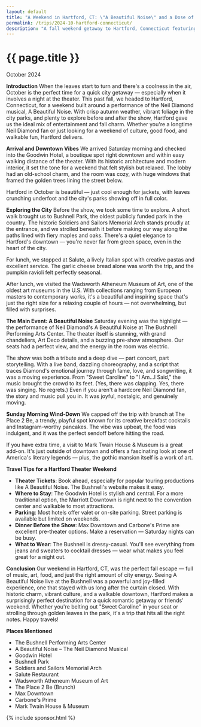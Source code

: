 ```yaml
---
layout: default
title: "A Weekend in Hartford, CT: \"A Beautiful Noise\" and a Dose of Fall Culture"
permalink: /trips/2024-10-hartford-connecticut/
description: "A fall weekend getaway to Hartford, Connecticut featuring the Neil Diamond musical A Beautiful Noise, cultural attractions, and the vibrant autumn charm of Connecticut's capital"
---
```

<h1>{{ page.title }}</h1>
<p class="subtitle">October 2024</p>

**Introduction**
When the leaves start to turn and there's a coolness in the air, October is the perfect time for a quick city getaway — especially when it involves a night at the theater. This past fall, we headed to Hartford, Connecticut, for a weekend built around a performance of the Neil Diamond musical, A Beautiful Noise. With crisp autumn weather, vibrant foliage in the city parks, and plenty to explore before and after the show, Hartford gave us the ideal mix of entertainment and fall charm. Whether you're a longtime Neil Diamond fan or just looking for a weekend of culture, good food, and walkable fun, Hartford delivers.

**Arrival and Downtown Vibes**
We arrived Saturday morning and checked into the Goodwin Hotel, a boutique spot right downtown and within easy walking distance of the theater. With its historic architecture and modern interior, it set the tone for a weekend that felt stylish but relaxed. The lobby had an old-school charm, and the room was cozy, with huge windows that framed the golden trees lining the street below.

Hartford in October is beautiful — just cool enough for jackets, with leaves crunching underfoot and the city's parks showing off in full color.

**Exploring the City**
Before the show, we took some time to explore. A short walk brought us to Bushnell Park, the oldest publicly funded park in the country. The historic Soldiers and Sailors Memorial Arch stands proudly at the entrance, and we strolled beneath it before making our way along the paths lined with fiery maples and oaks. There's a quiet elegance to Hartford's downtown — you're never far from green space, even in the heart of the city.

For lunch, we stopped at Salute, a lively Italian spot with creative pastas and excellent service. The garlic cheese bread alone was worth the trip, and the pumpkin ravioli felt perfectly seasonal.

After lunch, we visited the Wadsworth Atheneum Museum of Art, one of the oldest art museums in the U.S. With collections ranging from European masters to contemporary works, it's a beautiful and inspiring space that's just the right size for a relaxing couple of hours — not overwhelming, but filled with surprises.

**The Main Event: A Beautiful Noise**
Saturday evening was the highlight — the performance of Neil Diamond's A Beautiful Noise at The Bushnell Performing Arts Center. The theater itself is stunning, with grand chandeliers, Art Deco details, and a buzzing pre-show atmosphere. Our seats had a perfect view, and the energy in the room was electric.

The show was both a tribute and a deep dive — part concert, part storytelling. With a live band, dazzling choreography, and a script that traces Diamond's emotional journey through fame, love, and songwriting, it was a moving experience. From "Sweet Caroline" to "I Am…I Said," the music brought the crowd to its feet. (Yes, there was clapping. Yes, there was singing. No regrets.) Even if you aren't a hardcore Neil Diamond fan, the story and music pull you in. It was joyful, nostalgic, and genuinely moving.

**Sunday Morning Wind-Down**
We capped off the trip with brunch at The Place 2 Be, a trendy, playful spot known for its creative breakfast cocktails and Instagram-worthy pancakes. The vibe was upbeat, the food was indulgent, and it was the perfect sendoff before hitting the road.

If you have extra time, a visit to Mark Twain House & Museum is a great add-on. It's just outside of downtown and offers a fascinating look at one of America's literary legends — plus, the gothic mansion itself is a work of art.

**Travel Tips for a Hartford Theater Weekend**
- **Theater Tickets**: Book ahead, especially for popular touring productions like A Beautiful Noise. The Bushnell's website makes it easy.
- **Where to Stay**: The Goodwin Hotel is stylish and central. For a more traditional option, the Marriott Downtown is right next to the convention center and walkable to most attractions.
- **Parking**: Most hotels offer valet or on-site parking. Street parking is available but limited on weekends.
- **Dinner Before the Show**: Max Downtown and Carbone's Prime are excellent pre-theater options. Make a reservation — Saturday nights can be busy.
- **What to Wear**: The Bushnell is dressy-casual. You'll see everything from jeans and sweaters to cocktail dresses — wear what makes you feel great for a night out.

**Conclusion**
Our weekend in Hartford, CT, was the perfect fall escape — full of music, art, food, and just the right amount of city energy. Seeing A Beautiful Noise live at the Bushnell was a powerful and joy-filled experience, one that stayed with us long after the curtain closed. With historic charm, vibrant culture, and a walkable downtown, Hartford makes a surprisingly perfect destination for a quick romantic getaway or friends' weekend. Whether you're belting out "Sweet Caroline" in your seat or strolling through golden leaves in the park, it's a trip that hits all the right notes. Happy travels!

**Places Mentioned**
- The Bushnell Performing Arts Center
- A Beautiful Noise – The Neil Diamond Musical
- Goodwin Hotel
- Bushnell Park
- Soldiers and Sailors Memorial Arch
- Salute Restaurant
- Wadsworth Atheneum Museum of Art
- The Place 2 Be (Brunch)
- Max Downtown
- Carbone's Prime
- Mark Twain House & Museum

{% include sponsor.html %} 